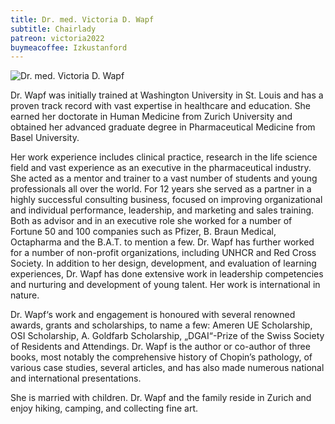 ```yaml
---
title: Dr. med. Victoria D. Wapf
subtitle: Chairlady
patreon: victoria2022
buymeacoffee: Izkustanford
---
```


![Dr. med. Victoria D. Wapf](/images/people/victoria-wapf.jpeg)

Dr. Wapf was initially trained at Washington University in St. Louis and has a proven track record with vast expertise in healthcare and education. She earned her doctorate in Human Medicine from Zurich University and obtained her advanced graduate degree in Pharmacеutical Medicine from Basel University.

Her work experience includes clinical practice, research in the life science field and vast experience as an executive in the pharmaceutical industry. She acted as a mentor and trainer to a vast number of students and young professionals all over the world. For 12 years she served as a partner in a highly successful consulting business, focused on improving organizational and individual performance, leadership, and marketing and sales training. Both as advisor and in an executive role she worked for a number of Fortune 50 and 100 companies such as Pfizer, B. Braun Medical, Octapharma and the B.A.T. to mention a few. Dr. Wapf has further worked for a number of non-profit organizations, including UNHCR and Red Cross Society. In addition to her design, development, and evaluation of learning experiences, Dr. Wapf has done extensive work in leadership competencies and nurturing and development of young talent. Her work is international in nature.

Dr. Wapf‘s work and engagement is honoured with several renowned awards, grants and scholarships, to name a few: Ameren UE Scholarship, OSI Scholarship, A. Goldfarb Scholarship, „DGAI“-Prize of the Swiss Society of Residents and Attendings. Dr. Wapf  is the author or co-author of three books, most notably the comprehensive history of Chopin’s pathology, of various case studies, several articles, and has also made numerous national and international presentations.

She is married with children. Dr. Wapf and the family reside in Zurich and enjoy hiking, camping, and collecting fine art.
